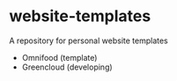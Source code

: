 # website-templates

A repository for personal website templates

-   Omnifood (template)
-   Greencloud (developing)
